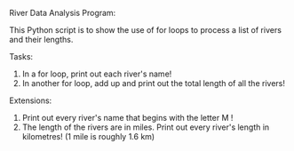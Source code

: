 River Data Analysis Program:

This Python script is to show the use of for loops to process a list of rivers and their lengths.

Tasks:

1. In a for loop, print out each river's name!
2. In another for loop, add up and print out the total length of all the rivers!

Extensions:

1. Print out every river's name that begins with the letter M !
2. The length of the rivers are in miles. Print out every river's length in kilometres! (1 mile is
roughly 1.6 km)
